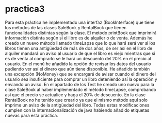 # practica3
Para esta práctica he implementado una interfaz (BookInterface) que tiene los métodos de las clases SaleBook y RentalBook que tienen funcionalidades distintas según la clase. El metodo printBook que imprimirá información distinta según si el libro es de alquiler o de venta. Además he creado un nuevo método llamado timeLapse que lo que hará será ver si los libros tienen una antigüedad de más de dos años, de ser así en el libro de alquiler mandará un aviso al usuario de que el libro es viejo mientras que si es de venta al comprarlo se le hará un descuento del 20% en el precio al usuario.
En el menú he añadido la opción de revisar los datos del usuario pudiendo ver así el dinero que aún tiene disponible.
He añadido también una excepción (NoMoney) que se encargará de avisar cuando el dinero del usuario sea insuficiente para comprar un libro deteniendo así la operación y enviando un aviso.
En el apartado de los Test he creado uno nuevo para la clase SaleBook al haber implementado el método timeLapse, comprobando así que el precio se actualice y haga el 20% de descuento. En la clase RentalBook no he tenido que crearlo ya que el mismo método aquí solo imprime un aviso de la antigüedad del libro. 
Todas estas modificaciones cumplen con la internacionalización de java habiendo añadido etiquetas nuevas para esta práctica. 
